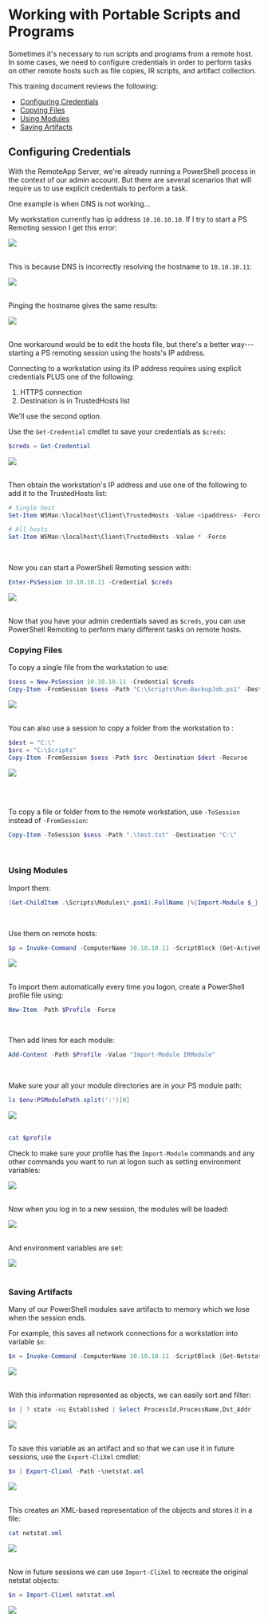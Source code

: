 # Working with Portable Scripts and Programs

Sometimes it's necessary to run scripts and programs from a remote host.  In some cases, we need to configure credentials in order to perform tasks on other remote hosts such as file copies, IR scripts, and artifact collection.

This training document reviews the following:

- [Configuring Credentials](#configuring-credentials)
- [Copying Files](#copying-files)
- [Using Modules](#using-modules)
- [Saving Artifacts](#saving-artifacts)

## Configuring Credentials

With the RemoteApp Server, we're already running a PowerShell process in the context of our admin account.  But there are several scenarios that will require us to use explicit credentials to perform a task.

One example is when DNS is not working...

My workstation currently has ip address `10.10.10.10`.  If I try to start a PS Remoting session I get this error:

![](images/Working%20with%20Portable%20Scripts%20and%20Programs/image015.png)<br><br>

This is because DNS is incorrectly resolving the hostname to `10.10.10.11`:

![](images/Working%20with%20Portable%20Scripts%20and%20Programs/image016.png)<br><br>

Pinging the hostname gives the same results:

![](images/Working%20with%20Portable%20Scripts%20and%20Programs/image017.png)<br><br>

One workaround would be to edit the hosts file, but there's a better way---starting a PS remoting session using the hosts's IP address.

Connecting to a workstation using its IP address requires using explicit credentials PLUS one of the following:

1. HTTPS connection
2. Destination is in TrustedHosts list 

We'll use the second option.

Use the `Get-Credential` cmdlet to save your credentials as `$creds`:

```powershell
$creds = Get-Credential
```

![](images/Working%20with%20Portable%20Scripts%20and%20Programs/image002.png)<br><br>


Then obtain the workstation's IP address and use one of the following to add it to the TrustedHosts list:

```powershell
# Single host
Set-Item WSMan:\localhost\Client\TrustedHosts -Value <ipaddress> -Force

# All hosts
Set-Item WSMan:\localhost\Client\TrustedHosts -Value * -Force
```

<br>

Now you can start a PowerShell Remoting session with:

```powershell
Enter-PsSession 10.10.10.11 -Credential $creds
```

![](images/Working%20with%20Portable%20Scripts%20and%20Programs/image003.png)<br><br>

Now that you have your admin credentials saved as `$creds`, you can use PowerShell Remoting to perform many different tasks on remote hosts.

### Copying Files

To copy a single file from the workstation to <host> use:

```powershell
$sess = New-PsSession 10.10.10.11 -Credential $creds
Copy-Item -FromSession $sess -Path "C:\Scripts\Run-BackupJob.ps1" -Destination "C:\Scripts"
```

![](images/Working%20with%20Portable%20Scripts%20and%20Programs/image001.png)<br><br>

You can also use a session to copy a folder from the workstation to <host>:

```powershell
$dest = "C:\"
$src = "C:\Scripts"
Copy-Item -FromSession $sess -Path $src -Destination $dest -Recurse
```

![](images/Working%20with%20Portable%20Scripts%20and%20Programs/image005.png)<br><br>

<br>

To copy a file or folder from <host> to the remote workstation, use `-ToSession` instead of `-FromSession`:

```powershell
Copy-Item -ToSession $sess -Path ".\test.txt" -Destination "C:\" 
```

<br>

### Using Modules

Import them:

```powershell
(Get-ChildItem .\Scripts\Modules\*.psm1).FullName |%{Import-Module $_}
```

<br>

Use them on remote hosts:

```powershell
$p = Invoke-Command -ComputerName 10.10.10.11 -ScriptBlock {Get-ActiveProcesses} -Credential $creds
```
![](images/Working%20with%20Portable%20Scripts%20and%20Programs/image014.png)<br><br>


To import them automatically every time you logon, create a PowerShell profile file using:

```powershell
New-Item -Path $Profile -Force
```

<br>

Then add lines for each module:

```powershell
Add-Content -Path $Profile -Value "Import-Module IRModule"
```

<br>

Make sure your all your module directories are in your PS module path:

```powershell
ls $env:PSModulePath.split(':')[0]
```

![](images/Working%20with%20Portable%20Scripts%20and%20Programs/image001.png)<br><br>

```powershell
cat $profile
```

Check to make sure your profile has the `Import-Module` commands and any other commands you want to run at logon such as setting environment variables:

![](images/Working%20with%20Portable%20Scripts%20and%20Programs/image006.png)<br><br>

Now when you log in to a new session, the modules will be loaded:

![](images/Working%20with%20Portable%20Scripts%20and%20Programs/image007.png)<br><br>

And environment variables are set:

![](images/Working%20with%20Portable%20Scripts%20and%20Programs/image008.png)<br><br>

### Saving Artifacts

Many of our PowerShell modules save artifacts to memory which we lose when the session ends. 

For example, this saves all network connections for a workstation into variable `$n`:

```powershell
$n = Invoke-Command -ComputerName 10.10.10.11 -ScriptBlock {Get-Netstat} -Credential $creds
```

![](images/Working%20with%20Portable%20Scripts%20and%20Programs/image009.png)<br><br>

With this information represented as objects, we can easily sort and filter:

```powershell
$n | ? state -eq Established | Select ProcessId,ProcessName,Dst_Addr
```

![](images/Working%20with%20Portable%20Scripts%20and%20Programs/image010.png)<br><br>

To save this variable as an artifact and so that we can use it in future sessions, use the `Export-CliXml` cmdlet:

```powershell
$n | Export-Clixml -Path ~\netstat.xml
```

![](images/Working%20with%20Portable%20Scripts%20and%20Programs/image011.png)<br><br>

This creates an XML-based representation of the objects and stores it in a file:

```powershell
cat netstat.xml
```

![](images/Working%20with%20Portable%20Scripts%20and%20Programs/image012.png)<br><br>

Now in future sessions we can use `Import-CliXml` to recreate the original netstat objects:

```powershell
$n = Import-Clixml netstat.xml
```

![](images/Working%20with%20Portable%20Scripts%20and%20Programs/image013.png)<br><br>
